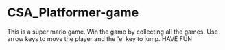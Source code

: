 # CSA_Platformer-game
This is a super mario game. 
Win the game by collecting all the games. 
Use arrow keys to move the player and the 'e' key to jump. 
HAVE FUN
